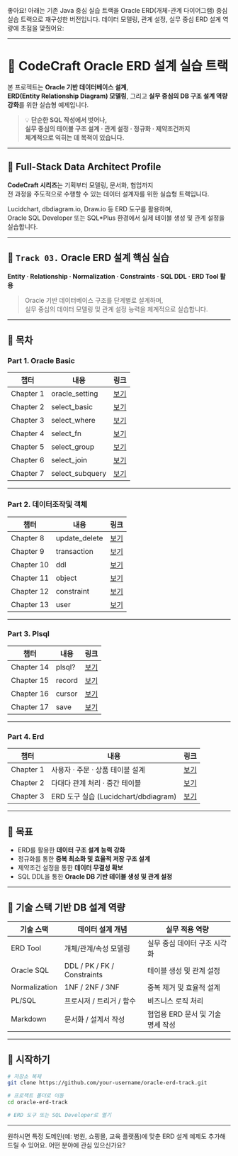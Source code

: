 좋아요! 아래는 기존 Java 중심 실습 트랙을 Oracle ERD(개체-관계 다이어그램) 중심 실습 트랙으로 재구성한 버전입니다. 데이터 모델링, 관계 설정, 실무 중심 ERD 설계 역량에 초점을 맞췄어요:

---

# 🧠 CodeCraft Oracle ERD 설계 실습 트랙

본 프로젝트는 **Oracle 기반 데이터베이스 설계**,  
**ERD(Entity Relationship Diagram) 모델링**, 그리고 **실무 중심의 DB 구조 설계 역량 강화**를 위한 실습형 예제입니다.

> 💡 **단순한 SQL 작성에서 벗어나,  
> 실무 중심의 테이블 구조 설계 · 관계 설정 · 정규화 · 제약조건까지  
> 체계적으로 익히는 데 목적이 있습니다.**

---

## 📌 Full-Stack Data Architect Profile

**CodeCraft 시리즈**는 기획부터 모델링, 문서화, 협업까지  
전 과정을 주도적으로 수행할 수 있는 데이터 설계자를 위한 실습형 트랙입니다.

Lucidchart, dbdiagram.io, Draw.io 등 ERD 도구를 활용하며,  
Oracle SQL Developer 또는 SQL*Plus 환경에서 실제 테이블 생성 및 관계 설정을 실습합니다.

---

## 📌 `Track 03.` Oracle ERD 설계 핵심 실습  
**Entity · Relationship · Normalization · Constraints · SQL DDL · ERD Tool 활용**

> Oracle 기반 데이터베이스 구조를 단계별로 설계하며,  
> 실무 중심의 데이터 모델링 및 관계 설정 능력을 체계적으로 실습합니다.

---

## 📌 목차

### Part 1. Oracle Basic

| 챕터 | 내용 | 링크 |
|------|------|------|
| Chapter 1 | oracle_setting | [보기](https://sally03915.github.io/stackventure_250825/004_oracle/oracle001_setting) |
| Chapter 2 | select_basic | [보기](https://sally03915.github.io/stackventure_250825/004_oracle/oracle002_select_basic) |
| Chapter 3 | select_where | [보기](https://sally03915.github.io/stackventure_250825/004_oracle/oracle003_select_where) |
| Chapter 4 | select_fn | [보기](https://sally03915.github.io/stackventure_250825/004_oracle/oracle004_select_fn) |
| Chapter 5 | select_group | [보기](https://sally03915.github.io/stackventure_250825/004_oracle/oracle005_select_group) |
| Chapter 6 | select_join | [보기](https://sally03915.github.io/stackventure_250825/004_oracle/oracle006_select_join) |
| Chapter 7 | select_subquery | [보기](https://sally03915.github.io/stackventure_250825/004_oracle/oracle007_select_subquery) |

---

### Part 2. 데이터조작및 객체

| 챕터 | 내용 | 링크 |
|------|------|------|
| Chapter 8 | update_delete | [보기](https://sally03915.github.io/stackventure_250825/004_oracle/oracle008_update_delete) |
| Chapter 9 | transaction | [보기](https://sally03915.github.io/stackventure_250825/004_oracle/oracle009_transaction) |
| Chapter 10 | ddl | [보기](https://sally03915.github.io/stackventure_250825/004_oracle/oracle010_ddl) |
| Chapter 11 | object | [보기](https://sally03915.github.io/stackventure_250825/004_oracle/oracle011_object) |
| Chapter 12 | constraint | [보기](https://sally03915.github.io/stackventure_250825/004_oracle/oracle012_constraint) |
| Chapter 13 | user | [보기](https://sally03915.github.io/stackventure_250825/004_oracle/oracle013_user) |


---

### Part 3. Plsql

| 챕터 | 내용 | 링크 |
|------|------|------|
| Chapter 14 | plsql?  | [보기](https://sally03915.github.io/stackventure_250825/004_oracle/oracle014_plsql) |
| Chapter 15 | record | [보기](https://sally03915.github.io/stackventure_250825/004_oracle/oracle015_record) |
| Chapter 16 | cursor | [보기](https://sally03915.github.io/stackventure_250825/004_oracle/oracle016_cursor) |
| Chapter 17 | save | [보기](https://sally03915.github.io/stackventure_250825/004_oracle/oracle017_save) |


---

### Part 4. Erd

| 챕터 | 내용 | 링크 |
|------|------|------|
| Chapter 1 | 사용자 · 주문 · 상품 테이블 설계 | [보기](https://sally03915.github.io/stackventure_250825/erd/erd005_user_order_product) |
| Chapter 2 | 다대다 관계 처리 · 중간 테이블 | [보기](https://sally03915.github.io/stackventure_250825/erd/erd006_many_to_many) |
| Chapter 3 | ERD 도구 실습 (Lucidchart/dbdiagram) | [보기](https://sally03915.github.io/stackventure_250825/erd/erd007_erd_tool_practice) | 



---

## 📌 목표  
- ERD를 활용한 **데이터 구조 설계 능력 강화**  
- 정규화를 통한 **중복 최소화 및 효율적 저장 구조 설계**  
- 제약조건 설정을 통한 **데이터 무결성 확보**  
- SQL DDL을 통한 **Oracle DB 기반 테이블 생성 및 관계 설정**

---

## 📌 기술 스택 기반 DB 설계 역량

| 기술 스택     | 데이터 설계 개념             | 실무 적용 역량 |
|---------------|------------------------------|----------------|
| ERD Tool      | 개체/관계/속성 모델링        | 실무 중심 데이터 구조 시각화 |
| Oracle SQL    | DDL / PK / FK / Constraints  | 테이블 생성 및 관계 설정 |
| Normalization | 1NF / 2NF / 3NF              | 중복 제거 및 효율적 설계 |
| PL/SQL        | 프로시저 / 트리거 / 함수     | 비즈니스 로직 처리 |
| Markdown      | 문서화 / 설계서 작성         | 협업용 ERD 문서 및 기술 명세 작성 |

---

## 📌 시작하기

```bash
# 저장소 복제
git clone https://github.com/your-username/oracle-erd-track.git

# 프로젝트 폴더로 이동
cd oracle-erd-track

# ERD 도구 또는 SQL Developer로 열기
```

---

원하시면 특정 도메인(예: 병원, 쇼핑몰, 교육 플랫폼)에 맞춘 ERD 설계 예제도 추가해드릴 수 있어요. 어떤 분야에 관심 있으신가요?

